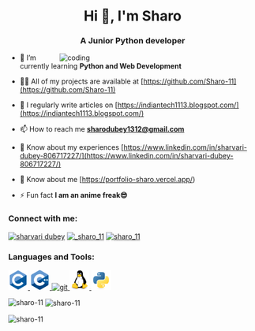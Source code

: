 <h1 align="center">Hi 👋, I'm Sharo</h1>
<h3 align="center">A Junior Python developer</h3>

<img align = "right" alt="coding" width="400" src="https://media.tenor.com/AlUkiGkR2j8AAAAM/new-game-ahagon-umiko-programming.gif">

- 🌱 I’m currently learning **Python and Web Development**

- 👨‍💻 All of my projects are available at [https://github.com/Sharo-11](https://github.com/Sharo-11)

- 📝 I regularly write articles on [https://indiantech1113.blogspot.com/](https://indiantech1113.blogspot.com/)

- 📫 How to reach me **sharodubey1312@gmail.com**

- 📄 Know about my experiences [https://www.linkedin.com/in/sharvari-dubey-806717227/](https://www.linkedin.com/in/sharvari-dubey-806717227/)

- 📑 Know about me [https://portfolio-sharo.vercel.app/)

- ⚡ Fun fact **I am an anime freak😎**

<h3 align="left">Connect with me:</h3>
<p align="left">
<a href="https://linkedin.com/in/sharvari dubey" target="blank"><img align="center" src="https://raw.githubusercontent.com/rahuldkjain/github-profile-readme-generator/master/src/images/icons/Social/linked-in-alt.svg" alt="sharvari dubey" height="30" width="40" /></a>
<a href="https://instagram.com/_sharo_11" target="blank"><img align="center" src="https://raw.githubusercontent.com/rahuldkjain/github-profile-readme-generator/master/src/images/icons/Social/instagram.svg" alt="_sharo_11" height="30" width="40" /></a>
<a href="https://www.hackerrank.com/sharo_11" target="blank"><img align="center" src="https://raw.githubusercontent.com/rahuldkjain/github-profile-readme-generator/master/src/images/icons/Social/hackerrank.svg" alt="sharo_11" height="30" width="40" /></a>
</p>

<h3 align="left">Languages and Tools:</h3>
<p align="left"> <a href="https://www.cprogramming.com/" target="_blank" rel="noreferrer"> <img src="https://raw.githubusercontent.com/devicons/devicon/master/icons/c/c-original.svg" alt="c" width="40" height="40"/> </a> <a href="https://www.w3schools.com/cpp/" target="_blank" rel="noreferrer"> <img src="https://raw.githubusercontent.com/devicons/devicon/master/icons/cplusplus/cplusplus-original.svg" alt="cplusplus" width="40" height="40"/> </a> <a href="https://git-scm.com/" target="_blank" rel="noreferrer"> <img src="https://www.vectorlogo.zone/logos/git-scm/git-scm-icon.svg" alt="git" width="40" height="40"/> </a> <a href="https://www.linux.org/" target="_blank" rel="noreferrer"> <img src="https://raw.githubusercontent.com/devicons/devicon/master/icons/linux/linux-original.svg" alt="linux" width="40" height="40"/> </a> <a href="https://www.python.org" target="_blank" rel="noreferrer"> <img src="https://raw.githubusercontent.com/devicons/devicon/master/icons/python/python-original.svg" alt="python" width="40" height="40"/> </a> </p>

<p><img align="left" src="https://github-readme-stats.vercel.app/api/top-langs?username=sharo-11&show_icons=true&locale=en&layout=compact" alt="sharo-11" /></p>

<p>&nbsp;<img align="center" src="https://github-readme-stats.vercel.app/api?username=sharo-11&show_icons=true&locale=en" alt="sharo-11" /></p>

<p><img align="center" src="https://github-readme-streak-stats.herokuapp.com/?user=sharo-11&" alt="sharo-11" /></p>
